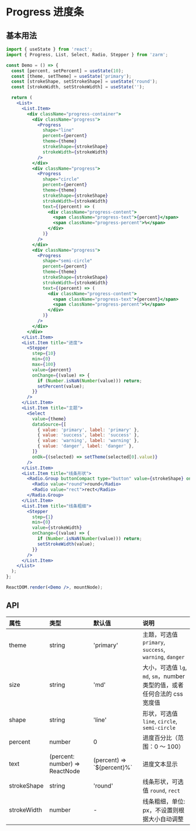 # Progress 进度条

## 基本用法

```jsx
import { useState } from 'react';
import { Progress, List, Select, Radio, Stepper } from 'zarm';

const Demo = () => {
  const [percent, setPercent] = useState(10);
  const [theme, setTheme] = useState('primary');
  const [strokeShape, setStrokeShape] = useState('round');
  const [strokeWidth, setStrokeWidth] = useState('');

  return (
    <List>
      <List.Item>
        <div className="progress-container">
          <div className="progress">
            <Progress
              shape="line"
              percent={percent}
              theme={theme}
              strokeShape={strokeShape}
              strokeWidth={strokeWidth}
            />
          </div>
          <div className="progress">
            <Progress
              shape="circle"
              percent={percent}
              theme={theme}
              strokeShape={strokeShape}
              strokeWidth={strokeWidth}
              text={(percent) => (
                <div className="progress-content">
                  <span className="progress-text">{percent}</span>
                  <span className="progress-percent">%</span>
                </div>
              )}
            />
          </div>
          <div className="progress">
            <Progress
              shape="semi-circle"
              percent={percent}
              theme={theme}
              strokeShape={strokeShape}
              strokeWidth={strokeWidth}
              text={(percent) => (
                <div className="progress-content">
                  <span className="progress-text">{percent}</span>
                  <span className="progress-percent">%</span>
                </div>
              )}
            />
          </div>
        </div>
      </List.Item>
      <List.Item title="进度">
        <Stepper
          step={10}
          min={0}
          max={100}
          value={percent}
          onChange={(value) => {
            if (Number.isNaN(Number(value))) return;
            setPercent(value);
          }}
        />
      </List.Item>
      <List.Item title="主题">
        <Select
          value={theme}
          dataSource={[
            { value: 'primary', label: 'primary' },
            { value: 'success', label: 'success' },
            { value: 'warning', label: 'warning' },
            { value: 'danger', label: 'danger' },
          ]}
          onOk={(selected) => setTheme(selected[0].value)}
        />
      </List.Item>
      <List.Item title="线条形状">
        <Radio.Group buttonCompact type="button" value={strokeShape} onChange={setStrokeShape}>
          <Radio value="round">round</Radio>
          <Radio value="rect">rect</Radio>
        </Radio.Group>
      </List.Item>
      <List.Item title="线条粗细">
        <Stepper
          step={1}
          min={0}
          value={strokeWidth}
          onChange={(value) => {
            if (Number.isNaN(Number(value))) return;
            setStrokeWidth(value);
          }}
        />
      </List.Item>
    </List>
  );
};

ReactDOM.render(<Demo />, mountNode);
```

## API

| 属性        | 类型                           | 默认值                       | 说明                                                                      |
| :---------- | :----------------------------- | :--------------------------- | :------------------------------------------------------------------------ |
| theme       | string                         | 'primary'                    | 主题，可选值 `primary`, `success`, `warning`, `danger`                    |
| size        | string                         | 'md'                         | 大小，可选值 `lg`, `md`, `sm`，number 类型的值，或者任何合法的 css 宽度值 |
| shape       | string                         | 'line'                       | 形状，可选值 `line`, `circle`, `semi-circle`                              |
| percent     | number                         | 0                            | 进度百分比（范围：0 ～ 100）                                              |
| text        | (percent: number) => ReactNode | (percent) => \`${percent}%\` | 进度文本显示                                                              |
| strokeShape | string                         | 'round'                      | 线条形状，可选值 `round`, `rect`                                          |
| strokeWidth | number                         | -                            | 线条粗细，单位: px，不设置则根据大小自动调整                              |

